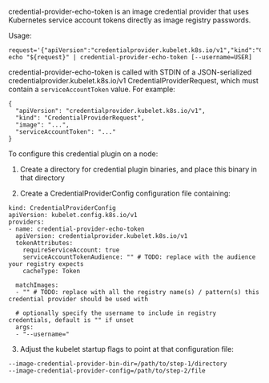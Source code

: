 credential-provider-echo-token is an image credential provider that uses
Kubernetes service account tokens directly as image registry passwords.

Usage:

    request='{"apiVersion":"credentialprovider.kubelet.k8s.io/v1","kind":"CredentialProviderRequest","image":"...","serviceAccountToken":"..."}'
    echo "${request}" | credential-provider-echo-token [--username=USER]

credential-provider-echo-token is called with STDIN of a JSON-serialized
credentialprovider.kubelet.k8s.io/v1 CredentialProviderRequest,
which must contain a `serviceAccountToken` value. For example:

```
{
  "apiVersion": "credentialprovider.kubelet.k8s.io/v1",
  "kind": "CredentialProviderRequest",
  "image": "...",
  "serviceAccountToken": "..."
}
```

To configure this credential plugin on a node:

1. Create a directory for credential plugin binaries, and place this binary in that directory

2. Create a CredentialProviderConfig configuration file containing:

```
kind: CredentialProviderConfig
apiVersion: kubelet.config.k8s.io/v1
providers:
- name: credential-provider-echo-token
  apiVersion: credentialprovider.kubelet.k8s.io/v1
  tokenAttributes:
    requireServiceAccount: true
    serviceAccountTokenAudience: "" # TODO: replace with the audience your registry expects
    cacheType: Token

  matchImages:
  - "" # TODO: replace with all the registry name(s) / pattern(s) this credential provider should be used with

  # optionally specify the username to include in registry credentials, default is "" if unset
  args:
  - "--username="
```

3. Adjust the kubelet startup flags to point at that configuration file:

```
--image-credential-provider-bin-dir=/path/to/step-1/directory
--image-credential-provider-config=/path/to/step-2/file
```
